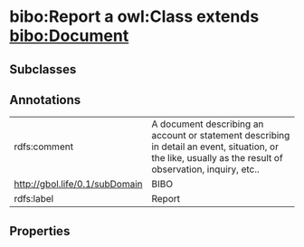 # bibo:Report a owl:Class extends [bibo:Document](/ontology/bibo/Document)

## Subclasses

## Annotations

|||
|-----|-----|
|rdfs:comment|A document describing an account or statement describing in detail an event, situation, or the like, usually as the result of observation, inquiry, etc..|
|<http://gbol.life/0.1/subDomain>|BIBO|
|rdfs:label|Report|

## Properties

